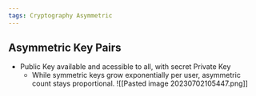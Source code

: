 ```yaml
---
tags: Cryptography Asymmetric
---
```


## Asymmetric Key Pairs
- Public Key available and acessible to all, with secret Private Key
	- While symmetric keys grow exponentially per user, asymmetric count stays proportional.
	![[Pasted image 20230702105447.png]]
